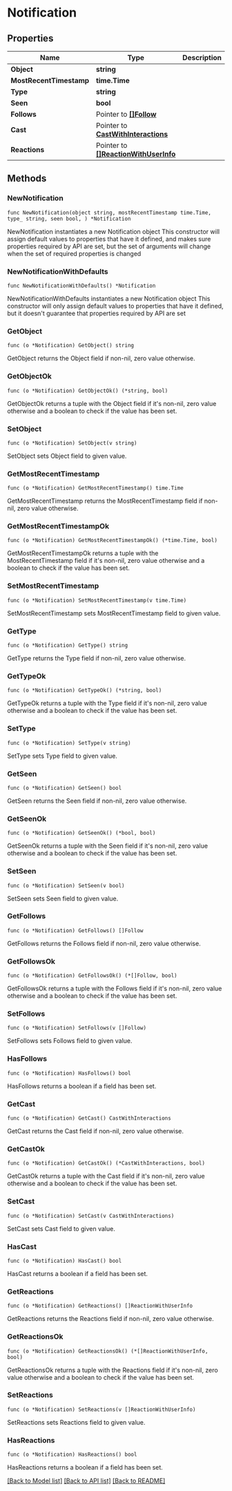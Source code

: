 # Notification

## Properties

Name | Type | Description | Notes
------------ | ------------- | ------------- | -------------
**Object** | **string** |  | 
**MostRecentTimestamp** | **time.Time** |  | 
**Type** | **string** |  | 
**Seen** | **bool** |  | 
**Follows** | Pointer to [**[]Follow**](Follow.md) |  | [optional] 
**Cast** | Pointer to [**CastWithInteractions**](CastWithInteractions.md) |  | [optional] 
**Reactions** | Pointer to [**[]ReactionWithUserInfo**](ReactionWithUserInfo.md) |  | [optional] 

## Methods

### NewNotification

`func NewNotification(object string, mostRecentTimestamp time.Time, type_ string, seen bool, ) *Notification`

NewNotification instantiates a new Notification object
This constructor will assign default values to properties that have it defined,
and makes sure properties required by API are set, but the set of arguments
will change when the set of required properties is changed

### NewNotificationWithDefaults

`func NewNotificationWithDefaults() *Notification`

NewNotificationWithDefaults instantiates a new Notification object
This constructor will only assign default values to properties that have it defined,
but it doesn't guarantee that properties required by API are set

### GetObject

`func (o *Notification) GetObject() string`

GetObject returns the Object field if non-nil, zero value otherwise.

### GetObjectOk

`func (o *Notification) GetObjectOk() (*string, bool)`

GetObjectOk returns a tuple with the Object field if it's non-nil, zero value otherwise
and a boolean to check if the value has been set.

### SetObject

`func (o *Notification) SetObject(v string)`

SetObject sets Object field to given value.


### GetMostRecentTimestamp

`func (o *Notification) GetMostRecentTimestamp() time.Time`

GetMostRecentTimestamp returns the MostRecentTimestamp field if non-nil, zero value otherwise.

### GetMostRecentTimestampOk

`func (o *Notification) GetMostRecentTimestampOk() (*time.Time, bool)`

GetMostRecentTimestampOk returns a tuple with the MostRecentTimestamp field if it's non-nil, zero value otherwise
and a boolean to check if the value has been set.

### SetMostRecentTimestamp

`func (o *Notification) SetMostRecentTimestamp(v time.Time)`

SetMostRecentTimestamp sets MostRecentTimestamp field to given value.


### GetType

`func (o *Notification) GetType() string`

GetType returns the Type field if non-nil, zero value otherwise.

### GetTypeOk

`func (o *Notification) GetTypeOk() (*string, bool)`

GetTypeOk returns a tuple with the Type field if it's non-nil, zero value otherwise
and a boolean to check if the value has been set.

### SetType

`func (o *Notification) SetType(v string)`

SetType sets Type field to given value.


### GetSeen

`func (o *Notification) GetSeen() bool`

GetSeen returns the Seen field if non-nil, zero value otherwise.

### GetSeenOk

`func (o *Notification) GetSeenOk() (*bool, bool)`

GetSeenOk returns a tuple with the Seen field if it's non-nil, zero value otherwise
and a boolean to check if the value has been set.

### SetSeen

`func (o *Notification) SetSeen(v bool)`

SetSeen sets Seen field to given value.


### GetFollows

`func (o *Notification) GetFollows() []Follow`

GetFollows returns the Follows field if non-nil, zero value otherwise.

### GetFollowsOk

`func (o *Notification) GetFollowsOk() (*[]Follow, bool)`

GetFollowsOk returns a tuple with the Follows field if it's non-nil, zero value otherwise
and a boolean to check if the value has been set.

### SetFollows

`func (o *Notification) SetFollows(v []Follow)`

SetFollows sets Follows field to given value.

### HasFollows

`func (o *Notification) HasFollows() bool`

HasFollows returns a boolean if a field has been set.

### GetCast

`func (o *Notification) GetCast() CastWithInteractions`

GetCast returns the Cast field if non-nil, zero value otherwise.

### GetCastOk

`func (o *Notification) GetCastOk() (*CastWithInteractions, bool)`

GetCastOk returns a tuple with the Cast field if it's non-nil, zero value otherwise
and a boolean to check if the value has been set.

### SetCast

`func (o *Notification) SetCast(v CastWithInteractions)`

SetCast sets Cast field to given value.

### HasCast

`func (o *Notification) HasCast() bool`

HasCast returns a boolean if a field has been set.

### GetReactions

`func (o *Notification) GetReactions() []ReactionWithUserInfo`

GetReactions returns the Reactions field if non-nil, zero value otherwise.

### GetReactionsOk

`func (o *Notification) GetReactionsOk() (*[]ReactionWithUserInfo, bool)`

GetReactionsOk returns a tuple with the Reactions field if it's non-nil, zero value otherwise
and a boolean to check if the value has been set.

### SetReactions

`func (o *Notification) SetReactions(v []ReactionWithUserInfo)`

SetReactions sets Reactions field to given value.

### HasReactions

`func (o *Notification) HasReactions() bool`

HasReactions returns a boolean if a field has been set.


[[Back to Model list]](../README.md#documentation-for-models) [[Back to API list]](../README.md#documentation-for-api-endpoints) [[Back to README]](../README.md)



